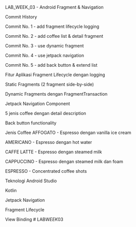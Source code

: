 LAB_WEEK_03 - Android Fragment & Navigation


Commit History

Commit No. 1 - add fragment lifecycle logging

Commit No. 2 - add coffee list & detail fragment

Commit No. 3 - use dynamic fragment

Commit No. 4 - use jetpack navigation

Commit No. 5 - add back button & extend list

Fitur Aplikasi
Fragment Lifecycle dengan logging

Static Fragments (2 fragment side-by-side)

Dynamic Fragments dengan FragmentTransaction

Jetpack Navigation Component

5 jenis coffee dengan detail description

Back button functionality

Jenis Coffee
AFFOGATO - Espresso dengan vanilla ice cream

AMERICANO - Espresso dengan hot water

CAFFE LATTE - Espresso dengan steamed milk

CAPPUCCINO - Espresso dengan steamed milk dan foam

ESPRESSO - Concentrated coffee shots

Teknologi
Android Studio

Kotlin

Jetpack Navigation

Fragment Lifecycle

View Binding
#   L A B _ W E E K _ 0 3  
 